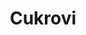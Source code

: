 ---
layout: layouts/akce.njk
title: Cukrovi
konani: 4.12.2024
perex: Pečeš, Peče, Pečeme a nejen sladké
foto: akce 2.jpg
alt: Vanilkove rohlicky
tags: ['novinky']
---